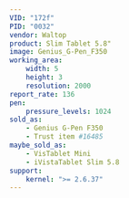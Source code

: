 ```yaml
---
VID: "172f"
PID: "0032"
vendor: Waltop
product: Slim Tablet 5.8"
image: Genius_G-Pen_F350
working_area:
    width: 5
    height: 3
    resolution: 2000
report_rate: 136
pen:
    pressure_levels: 1024
sold_as:
    - Genius G-Pen F350
    - Trust item #16485
maybe_sold_as:
    - VisTablet Mini
    - iVistaTablet Slim 5.8
support:
    kernel: ">= 2.6.37"
---
```

